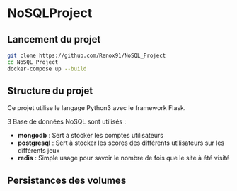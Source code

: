 # NoSQLProject

## Lancement du projet

```bash
git clone https://github.com/Renox91/NoSQL_Project
cd NoSQL_Project
docker-compose up --build
```

## Structure du projet

Ce projet utilise le langage Python3 avec le framework Flask.

3 Base de données NoSQL sont utilisés :

- **mongodb** : Sert à stocker les comptes utilisateurs
- **postgresql** : Sert à stocker les scores des différents utilisateurs sur les différents jeux
- **redis** : Simple usage pour savoir le nombre de fois que le site à été visité 


## Persistances des volumes



